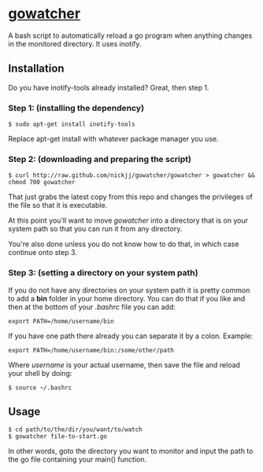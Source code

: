 # <a href="#gowatcher" name="gowatcher">gowatcher</a>

A bash script to automatically reload a go program when anything changes in the monitored directory. It uses inotify.

## Installation

Do you have inotify-tools already installed? Great, then step 1.

### Step 1: (installing the dependency)
    $ sudo apt-get install inotify-tools

Replace apt-get install with whatever package manager you use.

### Step 2: (downloading and preparing the script)

    $ curl http://raw.github.com/nickjj/gowatcher/gowatcher > gowatcher && chmod 700 gowatcher

That just grabs the latest copy from this repo and changes the privileges of the file so that it is executable.

At this point you'll want to move *gowatcher* into a directory that is on your system path so that you can run it from any directory.

You're also done unless you do not know how to do that, in which case continue onto step 3.

### Step 3: (setting a directory on your system path)

If you do not have any directories on your system path it is pretty common to add a **bin** folder in your home directory. You can do that if you like and then at the bottom of your *.bashrc* file you can add:

    export PATH=/home/username/bin

If you have one path there already you can separate it by a colon. Example:

    export PATH=/home/username/bin:/some/other/path

Where *username* is your actual username, then save the file and reload your shell by doing:

    $ source ~/.bashrc

## Usage

    $ cd path/to/the/dir/you/want/to/watch
    $ gowatcher file-to-start.go

In other words, goto the directory you want to monitor and input the path to the go file containing your main() function.
